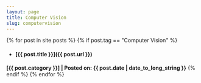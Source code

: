 ```yaml
---
layout: page
title: Computer Vision
slug: computervision
---
```

{% for post in site.posts %}
{% if post.tag == "Computer Vision" %}
- #### [{{ post.title }}]({{ post.url }}) 
**[{{ post.category }}] | Posted on: {{ post.date | date_to_long_string }}** <!-- -->
{% endif %}
{% endfor %}